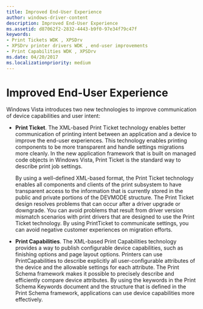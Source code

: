 ```yaml
---
title: Improved End-User Experience
author: windows-driver-content
description: Improved End-User Experience
ms.assetid: d87062f2-2832-4443-b9f0-97e34f79c47f
keywords:
- Print Tickets WDK , XPSDrv
- XPSDrv printer drivers WDK , end-user improvements
- Print Capabilities WDK , XPSDrv
ms.date: 04/20/2017
ms.localizationpriority: medium
---
```


# Improved End-User Experience


Windows Vista introduces two new technologies to improve communication of device capabilities and user intent:

-   **Print Ticket**. The XML-based Print Ticket technology enables better communication of printing intent between an application and a device to improve the end-user experiences. This technology enables printing components to be more transparent and handle settings migrations more cleanly. In the new application framework that is built on managed code objects in Windows Vista, Print Ticket is the standard way to describe print job settings.

    By using a well-defined XML-based format, the Print Ticket technology enables all components and clients of the print subsystem to have transparent access to the information that is currently stored in the public and private portions of the DEVMODE structure. The Print Ticket design resolves problems that can occur after a driver upgrade or downgrade. You can avoid problems that result from driver version mismatch scenarios with print drivers that are designed to use the Print Ticket technology. By using PrintTicket to communicate settings, you can avoid negative customer experiences on migration efforts.

-   **Print Capabilities**. The XML-based Print Capabilities technology provides a way to publish configurable device capabilities, such as finishing options and page layout options. Printers can use PrintCapabilities to describe explicitly all user-configurable attributes of the device and the allowable settings for each attribute. The Print Schema framework makes it possible to precisely describe and efficiently compare device attributes. By using the keywords in the Print Schema Keywords document and the structure that is defined in the Print Schema framework, applications can use device capabilities more effectively.

 

 




